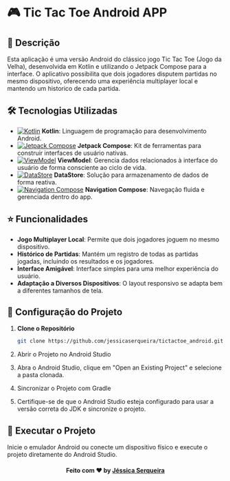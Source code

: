 # 🎮 Tic Tac Toe Android APP

## 📝 Descrição

Esta aplicação é uma versão Android do clássico jogo Tic Tac Toe (Jogo da Velha), desenvolvida em Kotlin e utilizando o Jetpack Compose para a interface. O aplicativo possibilita que dois jogadores disputem partidas no mesmo dispositivo, oferecendo uma experiência multiplayer local e mantendo um historico de cada partida.

## 🛠 Tecnologias Utilizadas

- [![Kotlin](https://img.shields.io/badge/Kotlin-0095D5?style=flat-square&logo=kotlin&logoColor=white)](https://kotlinlang.org/docs/home.html) **Kotlin**: Linguagem de programação para desenvolvimento Android.
- [![Jetpack Compose](https://img.shields.io/badge/Jetpack%20Compose-4285F4?style=flat-square&logo=jetpack-compose&logoColor=white)](https://developer.android.com/jetpack/compose) **Jetpack Compose**: Kit de ferramentas para construir interfaces de usuário nativas.
- [![ViewModel](https://img.shields.io/badge/ViewModel-76FF03?style=flat-square&logo=android&logoColor=white)](https://developer.android.com/topic/libraries/architecture/viewmodel) **ViewModel**: Gerencia dados relacionados à interface do usuário de forma consciente ao ciclo de vida.
- [![DataStore](https://img.shields.io/badge/DataStore-FF6F00?style=flat-square&logo=android&logoColor=white)](https://developer.android.com/topic/libraries/architecture/datastore) **DataStore**: Solução para armazenamento de dados de forma reativa.
- [![Navigation Compose](https://img.shields.io/badge/Navigation-5C6BC0?style=flat-square&logo=android&logoColor=white)](https://developer.android.com/jetpack/compose/navigation) **Navigation Compose**: Navegação fluida e gerenciada dentro do app.

## ⭐ Funcionalidades

- **Jogo Multiplayer Local**: Permite que dois jogadores joguem no mesmo dispositivo.
- **Histórico de Partidas**: Mantém um registro de todas as partidas jogadas, incluindo os resultados e os jogadores.
- **Interface Amigável**: Interface simples para uma melhor experiência do usuário.
- **Adaptação a Diversos Dispositivos**: O layout responsivo se adapta bem a diferentes tamanhos de tela.

## 🔧 Configuração do Projeto

1. **Clone o Repositório**
   ```bash
   git clone https://github.com/jessicaserqueira/tictactoe_android.git
   
2. Abrir o Projeto no Android Studio
   
3. Abra o Android Studio, clique em "Open an Existing Project" e selecione a pasta clonada.

5. Sincronizar o Projeto com Gradle
   
6. Certifique-se de que o Android Studio esteja configurado para usar a versão correta do JDK e sincronize o projeto.

## 🔧 Executar o Projeto

Inicie o emulador Android ou conecte um dispositivo físico e execute o projeto diretamente do Android Studio.

<h4 align="center">
    Feito com ❤️ by <a href="https://www.linkedin.com/in/jessica-serqueira-939802ba/" target="_blank">Jéssica Serqueira</a>
</h4>


